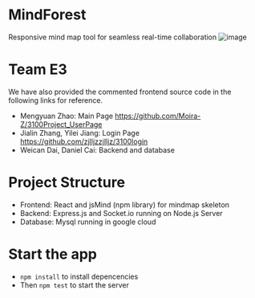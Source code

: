 # MindForest
Responsive mind map tool for seamless real-time collaboration
![image](https://user-images.githubusercontent.com/79785628/163191545-61a69c2b-0ed7-4ba9-b20b-7373b81fe8db.png)
# Team E3
We have also provided the commented frontend source code in the following links for reference.
* Mengyuan Zhao: Main Page https://github.com/Moira-Z/3100Project_UserPage 
* Jialin Zhang, Yilei Jiang: Login Page https://github.com/zjlljzzjlljz/3100login
* Weican Dai, Daniel Cai: Backend and database


# Project Structure
  * Frontend: React and jsMind (npm library) for mindmap skeleton
  * Backend: Express.js and Socket.io running on Node.js Server
  * Database: Mysql running in google cloud
# Start the app
  * `npm install` to install depencencies
  * Then `npm test` to start the server

